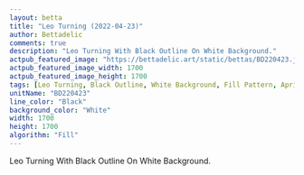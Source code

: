 ```yaml
---
layout: betta
title: "Leo Turning (2022-04-23)"
author: Bettadelic
comments: true
description: "Leo Turning With Black Outline On White Background."
actpub_featured_image: "https://bettadelic.art/static/bettas/BD220423.jpg"
actpub_featured_image_width: 1700
actpub_featured_image_height: 1700
tags: [Leo Turning, Black Outline, White Background, Fill Pattern, April 2022]
unitName: "BD220423"
line_color: "Black"
background_color: "White"
width: 1700
height: 1700
algorithm: "Fill"
---
```


Leo Turning With Black Outline On White Background.
